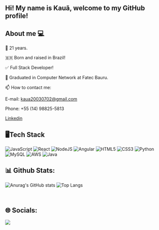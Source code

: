 ## Hi! My name is Kauã, welcome to my GitHub profile!

## About me 💻
🌱 21 years.

🇧🇷 Born and raised in Brazil!

✅ Full Stack Developer!

📖 Graduated in Computer Network at Fatec Bauru.

📫 How to contact me:

E-mail: kaua20030702@gmail.com

Phone: +55 (14) 98825-5813

<a href="https://www.linkedin.com/in/kau%C3%A3-santos-a1a40322b/">Linkedin</a>

## 🖥Tech Stack
![JavaScript](https://img.shields.io/badge/javascript-%23323330.svg?style=for-the-badge&logo=javascript&logoColor=%23F7DF1E)
![React](https://img.shields.io/badge/react-%2320232a.svg?style=for-the-badge&logo=react&logoColor=%2361DAFB)
![NodeJS](https://img.shields.io/badge/node.js-6DA55F?style=for-the-badge&logo=node.js&logoColor=white)
![Angular](https://img.shields.io/badge/angular-%23DD0031.svg?style=for-the-badge&logo=angular&logoColor=white)
![HTML5](https://img.shields.io/badge/html5-%23E34F26.svg?style=for-the-badge&logo=html5&logoColor=white)
![CSS3](https://img.shields.io/badge/css3-%231572B6.svg?style=for-the-badge&logo=css3&logoColor=white)
![Python](https://img.shields.io/badge/python-3670A0?style=for-the-badge&logo=python&logoColor=ffdd54)
![MySQL](https://img.shields.io/badge/mysql-4479A1.svg?style=for-the-badge&logo=mysql&logoColor=white)
![AWS](https://img.shields.io/badge/AWS-%23FF9900.svg?style=for-the-badge&logo=amazon-aws&logoColor=white)
![Java](https://img.shields.io/badge/java-%23ED8B00.svg?style=for-the-badge&logo=openjdk&logoColor=white)




## 📊 Github Stats:

![Anurag's GitHub stats](https://github-readme-stats.vercel.app/api?username=phneves10&theme=midnight-purple&show_icons=true) ![Top Langs](https://github-readme-stats.vercel.app/api/top-langs/?username=phneves10&layout=compact&langs_count=28&theme=midnight-purple&show_icons=true) 

<div style="display: inline_block"><br>
</div>

## 🌐 Socials:
<div> 
  <a href="https://www.linkedin.com/in/kau%C3%A3-santos-a1a40322b/"><img src="https://img.shields.io/badge/-LinkedIn-%230077B5?style=for-the-badge&logo=linkedin&logoColor=white" target="_blank"></a> 
</div>
